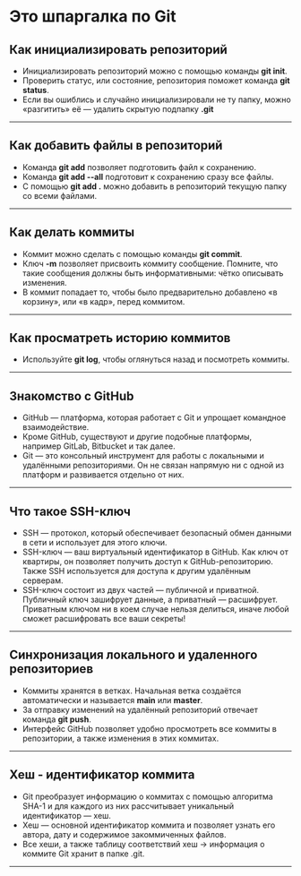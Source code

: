 # Это шпаргалка по Git 
## Как инициализировать репозиторий
- Инициализировать репозиторий можно с помощью команды **git init**.
- Проверить статус, или состояние, репозитория поможет команда **git status**.
- Если вы ошиблись и случайно инициализировали не ту папку, можно «разгитить» её — удалить скрытую подпапку **.git**
---
## Как добавить файлы в репозиторий
- Команда **git add** позволяет подготовить файл к сохранению.
- Команда **git add --all** подготовит к сохранению сразу все файлы.
- С помощью **git add .** можно добавить в репозиторий текущую папку со всеми файлами.
---
## Как делать коммиты
- Коммит можно сделать с помощью команды **git commit**.
- Ключ **-m** позволяет присвоить коммиту сообщение. Помните, что такие сообщения должны быть информативными: чётко описывать изменения.
- В коммит попадает то, чтобы было предварительно добавлено «в корзину», или «в кадр», перед коммитом.
---
## Как просматреть историю коммитов
- Используйте **git log**, чтобы оглянуться назад и посмотреть коммиты.
---
## Знакомство с GitHub
- GitHub — платформа, которая работает с Git и упрощает командное взаимодействие.
- Кроме GitHub, существуют и другие подобные платформы, например GitLab, Bitbucket и так далее.
- Git — это консольный инструмент для работы с локальными и удалёнными репозиториями. Он не связан напрямую ни с одной из платформ и развивается отдельно от них.
---
## Что такое SSH-ключ
- SSH — протокол, который обеспечивает безопасный обмен данными в сети и использует для этого ключи.
- SSH-ключ — ваш виртуальный идентификатор в GitHub. Как ключ от квартиры, он позволяет получить доступ к GitHub-репозиторию. Также SSH используется для доступа к другим удалённым серверам.
- SSH-ключ состоит из двух частей — публичной и приватной. Публичный ключ зашифрует данные, а приватный — расшифрует. Приватным ключом ни в коем случае нельзя делиться, иначе любой сможет расшифровать все ваши секреты!
---
## Синхронизация локального и удаленного репозиториев
- Коммиты хранятся в ветках. Начальная ветка создаётся автоматически и называется **main** или **master**.
- За отправку изменений на удалённый репозиторий отвечает команда **git push**.
- Интерфейс GitHub позволяет удобно просмотреть все коммиты в репозитории, а также изменения в этих коммитах.
---
## Хеш - идентификатор коммита
- Git преобразует информацию о коммитах с помощью алгоритма SHA-1 и для каждого из них рассчитывает уникальный идентификатор — хеш.
- Хеш — основной идентификатор коммита и позволяет узнать его автора, дату и содержимое закоммиченных файлов.
- Все хеши, а также таблицу соответствий хеш → информация о коммите Git хранит в папке .git.
---
